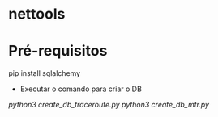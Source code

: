 # nettools

# Pré-requisitos

pip install sqlalchemy

* Executar o comando para criar o DB

*python3 create_db_traceroute.py*
*python3 create_db_mtr.py*
